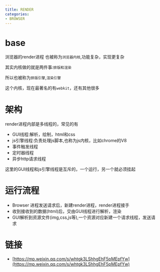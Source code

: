 ```yaml
---
title: RENDER
categories: 
- BROWSER
---
```


# base

浏览器的render进程 也被称为`浏览器内核`,功能复杂，实现更复杂

其实内核做的就是两件事:`排版和渲染`

所以也被称为`排版引擎`,`渲染引擎`

这个内核，现在最著名的有`webkit`，还有其他很多


# 架构

render进程内部是多线程的，常见的有

- GUI线程:解析，绘制，html和css
- js引擎线程:负责处理js脚本,也称为js内核，比如chrome的V8
- 事件触发线程
- 定时器线程
- 异步http请求线程

这里的GUI线程和js引擎线程是互斥的，一个运行，另一个就必须挂起

# 运行流程

- Browser 进程发送请求后，新建render进程，render进程接手
- 收到接收到的数据(html)后，交由GUI线程进行解析，渲染
- GUI解析到资源文件(img,css,js等),一个资源对应新建一个请求线程，发送请求




# 链接
- [https://mp.weixin.qq.com/s/whtgk3LShhgEhF5pMEpfYw](https://mp.weixin.qq.com/s/whtgk3LShhgEhF5pMEpfYw)